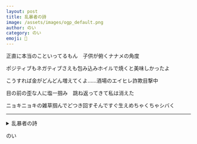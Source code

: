 ```yaml
---
layout: post
title: 乱暴者の詩
image: /assets/images/ogp_default.png
author: のい
category: のい
emoji: 🐶
---
```


<div class="tanka-area"><div class="tanka">
<p>正直に本当のこといってるもん　子供が俯くナナメの角度</p>
<p>ポジティブもネガティブさえも包み込みホイルで焼くと美味しかったよ</p>
<p>こうすれば金がどんどん増えてくよ……酒場のエイヒレ詐欺目撃中</p>
<p>目の前の歪な人に塩一掴み　跳ね返ってきて私は消えた</p>
<p>ニョキニョキの雑草掴んでどつき回すそんですぐ生えめちゃくちゃシバく</p></div></div>

---

<details><summary>乱暴者の詩</summary>
正直に本当のこといってるもん　子供が俯くナナメの角度<br/>
ポジティブもネガティブさえも包み込みホイルで焼くと美味しかったよ<br/>
こうすれば金がどんどん増えてくよ……酒場のエイヒレ詐欺目撃中<br/>
目の前の歪な人に塩一掴み　跳ね返ってきて私は消えた<br/>
ニョキニョキの雑草掴んでどつき回すそんですぐ生えめちゃくちゃシバく<br/>
</details>

のい
